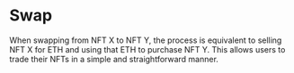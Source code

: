 # Swap

When swapping from NFT X to NFT Y, the process is equivalent to selling NFT X for ETH and using that ETH to purchase NFT Y. This allows users to trade their NFTs in a simple and straightforward manner.
